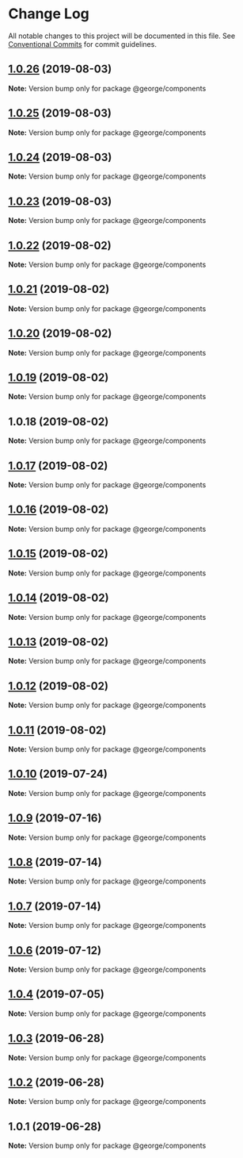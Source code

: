 # Change Log

All notable changes to this project will be documented in this file.
See [Conventional Commits](https://conventionalcommits.org) for commit guidelines.

## [1.0.26](https://github.com/TomPallister/george/compare/@george/components@1.0.25...@george/components@1.0.26) (2019-08-03)

**Note:** Version bump only for package @george/components





## [1.0.25](https://github.com/TomPallister/george/compare/@george/components@1.0.24...@george/components@1.0.25) (2019-08-03)

**Note:** Version bump only for package @george/components





## [1.0.24](https://github.com/TomPallister/george/compare/@george/components@1.0.22...@george/components@1.0.24) (2019-08-03)

**Note:** Version bump only for package @george/components





## [1.0.23](https://github.com/TomPallister/george/compare/@george/components@1.0.22...@george/components@1.0.23) (2019-08-03)

**Note:** Version bump only for package @george/components





## [1.0.22](https://github.com/TomPallister/george/compare/@george/components@1.0.21...@george/components@1.0.22) (2019-08-02)

**Note:** Version bump only for package @george/components





## [1.0.21](https://github.com/TomPallister/george/compare/@george/components@1.0.20...@george/components@1.0.21) (2019-08-02)

**Note:** Version bump only for package @george/components





## [1.0.20](https://github.com/TomPallister/george/compare/@george/components@1.0.19...@george/components@1.0.20) (2019-08-02)

**Note:** Version bump only for package @george/components





## [1.0.19](https://github.com/TomPallister/george/compare/@george/components@1.0.18...@george/components@1.0.19) (2019-08-02)

**Note:** Version bump only for package @george/components





## 1.0.18 (2019-08-02)

**Note:** Version bump only for package @george/components





## [1.0.17](https://github.com/TomPallister/george/compare/@george/components@1.0.16...@george/components@1.0.17) (2019-08-02)

**Note:** Version bump only for package @george/components





## [1.0.16](https://github.com/TomPallister/george/compare/@george/components@1.0.15...@george/components@1.0.16) (2019-08-02)

**Note:** Version bump only for package @george/components





## [1.0.15](https://github.com/TomPallister/george/compare/@george/components@1.0.14...@george/components@1.0.15) (2019-08-02)

**Note:** Version bump only for package @george/components





## [1.0.14](https://github.com/TomPallister/george/compare/@george/components@1.0.13...@george/components@1.0.14) (2019-08-02)

**Note:** Version bump only for package @george/components





## [1.0.13](https://github.com/TomPallister/george/compare/@george/components@1.0.12...@george/components@1.0.13) (2019-08-02)

**Note:** Version bump only for package @george/components





## [1.0.12](https://github.com/TomPallister/george/compare/@george/components@1.0.11...@george/components@1.0.12) (2019-08-02)

**Note:** Version bump only for package @george/components





## [1.0.11](https://github.com/TomPallister/george/compare/@george/components@1.0.10...@george/components@1.0.11) (2019-08-02)

**Note:** Version bump only for package @george/components





## [1.0.10](https://github.com/TomPallister/george/compare/@george/components@1.0.9...@george/components@1.0.10) (2019-07-24)

**Note:** Version bump only for package @george/components





## [1.0.9](https://github.com/TomPallister/george/compare/@george/components@1.0.8...@george/components@1.0.9) (2019-07-16)

**Note:** Version bump only for package @george/components





## [1.0.8](https://github.com/TomPallister/george/compare/@george/components@1.0.7...@george/components@1.0.8) (2019-07-14)

**Note:** Version bump only for package @george/components





## [1.0.7](https://github.com/TomPallister/george/compare/@george/components@1.0.6...@george/components@1.0.7) (2019-07-14)

**Note:** Version bump only for package @george/components





## [1.0.6](https://github.com/TomPallister/george/compare/@george/components@1.0.4...@george/components@1.0.6) (2019-07-12)

**Note:** Version bump only for package @george/components





## [1.0.4](https://github.com/TomPallister/george/compare/@george/components@1.0.3...@george/components@1.0.4) (2019-07-05)

**Note:** Version bump only for package @george/components





## [1.0.3](https://github.com/TomPallister/george/compare/@george/components@1.0.2...@george/components@1.0.3) (2019-06-28)

**Note:** Version bump only for package @george/components





## [1.0.2](https://github.com/TomPallister/george/compare/@george/components@1.0.1...@george/components@1.0.2) (2019-06-28)

**Note:** Version bump only for package @george/components





## 1.0.1 (2019-06-28)

**Note:** Version bump only for package @george/components
